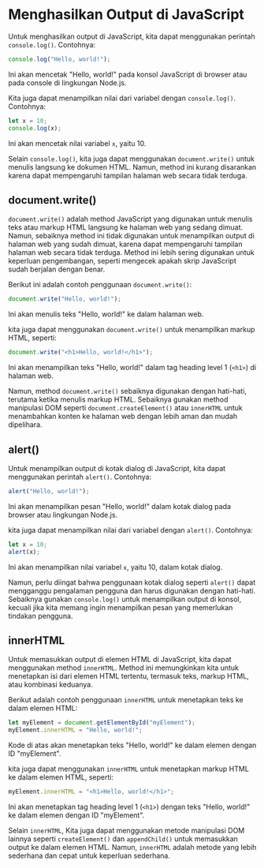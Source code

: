# Menghasilkan Output di JavaScript

Untuk menghasilkan output di JavaScript, kita dapat menggunakan perintah `console.log()`. Contohnya:

```js
console.log("Hello, world!");
```

Ini akan mencetak "Hello, world!" pada konsol JavaScript di browser atau pada console di lingkungan Node.js.

Kita juga dapat menampilkan nilai dari variabel dengan `console.log()`. Contohnya:

```js
let x = 10;
console.log(x);
```

Ini akan mencetak nilai variabel `x`, yaitu 10.

Selain `console.log()`, kita juga dapat menggunakan `document.write()` untuk menulis langsung ke dokumen HTML. Namun, method ini kurang disarankan karena dapat mempengaruhi tampilan halaman web secara tidak terduga.

## document.write()

`document.write()` adalah method JavaScript yang digunakan untuk menulis teks atau markup HTML langsung ke halaman web yang sedang dimuat. Namun, sebaiknya method ini tidak digunakan untuk menampilkan output di halaman web yang sudah dimuat, karena dapat mempengaruhi tampilan halaman web secara tidak terduga. Method ini lebih sering digunakan untuk keperluan pengembangan, seperti mengecek apakah skrip JavaScript sudah berjalan dengan benar.

Berikut ini adalah contoh penggunaan `document.write()`:

```js
document.write("Hello, world!");
```

Ini akan menulis teks "Hello, world!" ke dalam halaman web.

kita juga dapat menggunakan `document.write()` untuk menampilkan markup HTML, seperti:

```js
document.write("<h1>Hello, world!</h1>");
```

Ini akan menampilkan teks "Hello, world!" dalam tag heading level 1 (`<h1>`) di halaman web.

Namun, method `document.write()` sebaiknya digunakan dengan hati-hati, terutama ketika menulis markup HTML. Sebaiknya gunakan method manipulasi DOM seperti `document.createElement()` atau `innerHTML` untuk menambahkan konten ke halaman web dengan lebih aman dan mudah dipelihara.

## alert()

Untuk menampilkan output di kotak dialog di JavaScript, kita dapat menggunakan perintah `alert()`. Contohnya:

```js
alert("Hello, world!");
```

Ini akan menampilkan pesan "Hello, world!" dalam kotak dialog pada browser atau lingkungan Node.js.

kita juga dapat menampilkan nilai dari variabel dengan `alert()`. Contohnya:

```js
let x = 10;
alert(x);
```

Ini akan menampilkan nilai variabel `x`, yaitu 10, dalam kotak dialog.

Namun, perlu diingat bahwa penggunaan kotak dialog seperti `alert()` dapat mengganggu pengalaman pengguna dan harus digunakan dengan hati-hati. Sebaiknya gunakan `console.log()` untuk menampilkan output di konsol, kecuali jika kita memang ingin menampilkan pesan yang memerlukan tindakan pengguna.

## innerHTML

Untuk memasukkan output di elemen HTML di JavaScript, kita dapat menggunakan method `innerHTML`. Method ini memungkinkan kita untuk menetapkan isi dari elemen HTML tertentu, termasuk teks, markup HTML, atau kombinasi keduanya.

Berikut adalah contoh penggunaan `innerHTML` untuk menetapkan teks ke dalam elemen HTML:

```js
let myElement = document.getElementById("myElement");
myElement.innerHTML = "Hello, world!";
```

Kode di atas akan menetapkan teks "Hello, world!" ke dalam elemen dengan ID "myElement".

kita juga dapat menggunakan `innerHTML` untuk menetapkan markup HTML ke dalam elemen HTML, seperti:

```js
myElement.innerHTML = "<h1>Hello, world!</h1>";
```

Ini akan menetapkan tag heading level 1 (`<h1>`) dengan teks "Hello, world!" ke dalam elemen dengan ID "myElement".

Selain `innerHTML`, Kita juga dapat menggunakan metode manipulasi DOM lainnya seperti `createElement()` dan `appendChild()` untuk memasukkan output ke dalam elemen HTML. Namun, `innerHTML` adalah metode yang lebih sederhana dan cepat untuk keperluan sederhana.

